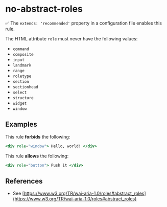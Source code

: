 # no-abstract-roles

:white_check_mark: The `extends: 'recommended'` property in a configuration file enables this rule.

The HTML attribute `role` must never have the following values:

* `command`
* `composite`
* `input`
* `landmark`
* `range`
* `roletype`
* `section`
* `sectionhead`
* `select`
* `structure`
* `widget`
* `window`

## Examples

This rule **forbids** the following:

```hbs
<div role="window"> Hello, world! </div>
```

This rule **allows** the following:

```hbs
<div role="button"> Push it </div>
```

## References

* See [https://www.w3.org/TR/wai-aria-1.0/roles#abstract_roles](https://www.w3.org/TR/wai-aria-1.0/roles#abstract_roles)
